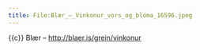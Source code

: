 ```yaml
---
title: File:Blær_–_Vinkonur_vors_og_blóma_16596.jpeg
---
```


{{c}} Blær – http://blaer.is/grein/vinkonur